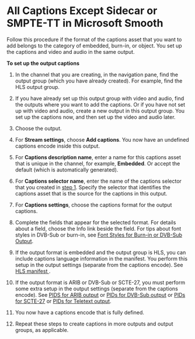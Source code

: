 # All Captions Except Sidecar or SMPTE\-TT in Microsoft Smooth<a name="output-embedded-and-more"></a>

Follow this procedure if the format of the captions asset that you want to add belongs to the category of embedded, burn\-in, or object\. You set up the captions and video and audio in the same output\.

**To set up the output captions**

1. In the channel that you are creating, in the navigation pane, find the output group \(which you have already created\)\. For example, find the HLS output group\.

1. If you have already set up this output group with video and audio, find the outputs where you want to add the captions\. Or if you have not set up with video and audio, create a new output in this output group\. You set up the captions now, and then set up the video and audio later\.

1. Choose the output\.

1. For **Stream settings**, choose **Add captions**\. You now have an undefined captions encode inside this output\. 

1. For **Captions description name**, enter a name for this captions asset that is unique in the channel, for example, **Embedded**\. Or accept the default \(which is automatically generated\)\. 

1. For **Captions selector name**, enter the name of the captions selector that you created in [step 1](identify-captions-in-the-input.md)\. Specify the selector that identifies the captions asset that is the source for the captions in this output\.

1. For **Captions settings**, choose the captions format for the output captions\. 

1. Complete the fields that appear for the selected format\. For details about a field, choose the Info link beside the field\. For tips about font styles in DVB\-Sub or burn\-in, see [Font Styles for Burn\-in or DVB\-Sub Output](font-styles-for-burn-in.md)\.

1. If the output format is embedded and the output group is HLS, you can include captions language information in the manifest\. You perform this setup in the output settings \(separate from the captions encode\)\. See [HLS manifest ](set-up-the-hls-manifest.md)\.

1. If the output format is ARIB or DVB\-Sub or SCTE\-27, you must perform some extra setup in the output settings \(separate from the captions encode\)\. See [PIDS for ARIB output](complete-the-pids-for-arib.md) or [PIDs for DVB\-Sub output](complete-the-pids-for-dvb-sub.md) or [PIDs for SCTE\-27](complete-the-pids-for-scte27.md) or [PIDs for Teletext output](complete-the-pids-for-teletext.md)\.

1. You now have a captions encode that is fully defined\.

1. Repeat these steps to create captions in more outputs and output groups, as applicable\.
